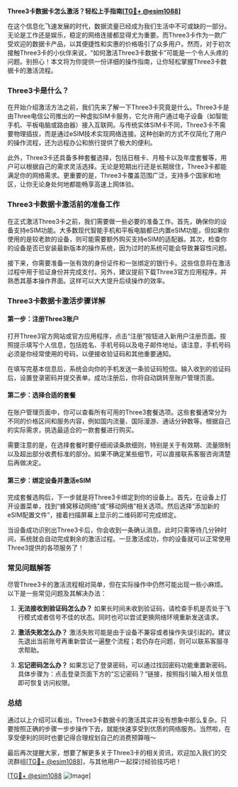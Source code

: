 **Three3卡数据卡怎么激活？轻松上手指南[[TG💪+ @esim1088](https://t.me/s/esim1088)]**

在这个信息化飞速发展的时代，数据流量已经成为我们生活中不可或缺的一部分。无论是工作还是娱乐，稳定的网络连接都显得尤为重要。而Three3卡作为一款广受欢迎的数据卡产品，以其便捷性和实惠的价格吸引了众多用户。然而，对于初次接触Three3卡的小伙伴来说，“如何激活Three3卡数据卡”可能是一个令人头疼的问题。别担心！本文将为你提供一份详细的操作指南，让你轻松掌握Three3卡数据卡的激活流程。

### Three3卡是什么？

在开始介绍激活方法之前，我们先来了解一下Three3卡究竟是什么。Three3卡是由Three电信公司推出的一种虚拟SIM卡服务，它允许用户通过电子设备（如智能手机、平板电脑或路由器）接入互联网。与传统实体SIM卡不同，Three3卡不需要物理插拔，而是通过eSIM技术实现网络连接。这种创新的方式不仅简化了用户的操作流程，还为远程办公和旅行提供了极大的便利。

此外，Three3卡还具备多种套餐选择，包括日租卡、月租卡以及年度套餐等，用户可以根据自己的需求灵活选择。无论是短期出行还是长期居住，Three3卡都能满足你的网络需求。更重要的是，Three3卡覆盖范围广泛，支持多个国家和地区，让你无论身处何地都能畅享高速上网体验。

### Three3卡数据卡激活前的准备工作

在正式激活Three3卡之前，我们需要做一些必要的准备工作。首先，确保你的设备支持eSIM功能。大多数现代智能手机和平板电脑都已内置eSIM功能，但如果你使用的是较老款的设备，则可能需要额外购买支持eSIM的适配器。其次，检查你的设备是否已安装最新版本的操作系统，因为过时的系统可能会导致兼容性问题。

接下来，你需要准备一张有效的身份证件和一张绑定的银行卡。这些信息将在激活过程中用于验证身份并完成支付。另外，建议提前下载Three3官方应用程序，并熟悉其基本操作界面。这样可以大大提升后续操作的效率。

### Three3卡数据卡激活步骤详解

#### 第一步：注册Three3账户

打开Three3官方网站或官方应用程序，点击“注册”按钮进入新用户注册页面。按照提示填写个人信息，包括姓名、手机号码以及电子邮件地址。请注意，手机号码必须是你经常使用的号码，以便接收验证码和其他重要通知。

在填写完基本信息后，系统会向你的手机发送一条验证码短信。输入收到的验证码后，设置登录密码并提交表单。成功注册后，你将自动跳转至账户管理页面。

#### 第二步：选择合适的套餐

在账户管理页面中，你可以查看所有可用的Three3套餐选项。这些套餐通常分为不同的价格区间和服务内容，例如国内流量、国际漫游、通话分钟数等。根据自己的实际需求，挑选最适合的一款套餐进行购买。

需要注意的是，在选择套餐时要仔细阅读条款细则，特别是关于有效期、流量限制以及超出部分收费标准的部分。如果不确定某些细节，可以直接联系客服咨询清楚后再做决定。

#### 第三步：绑定设备并激活eSIM

完成套餐选购后，下一步就是将Three3卡绑定到你的设备上。首先，在设备上打开设置菜单，找到“蜂窝移动网络”或“移动网络”相关选项。然后选择“添加新的eSIM配置文件”，接着扫描屏幕上显示的二维码即可完成绑定。

当设备成功识别出Three3卡后，你会收到一条确认消息。此时只需等待几分钟时间，系统就会自动完成剩余的激活过程。一旦激活成功，你的设备就可以正常使用Three3提供的各项服务了！

### 常见问题解答

尽管Three3卡的激活流程相对简单，但在实际操作中仍然可能出现一些小麻烦。以下是一些常见问题及其解决办法：

1. **无法接收到验证码怎么办？**
   如果长时间未收到验证码，请检查手机是否处于飞行模式或者信号不佳的状态。同时也可以尝试更换网络环境重新发送请求。

2. **激活失败怎么办？**
   激活失败可能是由于设备不兼容或者操作失误引起的。建议先退出当前账号再重新尝试一遍整个流程；若仍存在问题，则可以联系客服寻求帮助。

3. **忘记密码怎么办？**
   如果忘记了登录密码，可以通过找回密码功能重置新密码。具体步骤为：点击登录页面下方的“忘记密码？”链接，按照指引输入相关信息即可恢复访问权限。

### 总结

通过以上介绍可以看出，Three3卡数据卡的激活其实并没有想象中那么复杂。只要按照正确的步骤一步步操作下去，就能快速享受到优质的网络服务。当然啦，在享受便利的同时也要记得合理规划自己的消费预算哦～

最后再次提醒大家，想要了解更多关于Three3卡的相关资讯，欢迎加入我们的交流群组[[TG💪+ @esim1088](https://t.me/s/esim1088)]，与其他用户一起探讨经验技巧吧！

[[TG💪+ @esim1088](https://t.me/s/esim1088) ![Image](https://i.postimg.cc/4NQfJmqS/Snipaste-2025-05-13-00-14-12.png)]